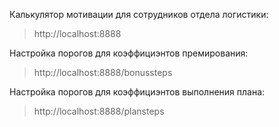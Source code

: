 Калькулятор мотивации для сотрудников отдела логистики:
> http://localhost:8888

Настройка порогов для коэффициэнтов премирования:
> http://localhost:8888/bonussteps

Настройка порогов для коэффициэнтов выполнения плана:
> http://localhost:8888/plansteps
